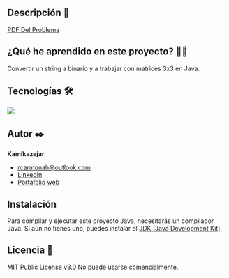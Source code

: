 
## Descripción 📑

[PDF Del Problema](laboratorio%201%20programacion.pdf)


## ¿Qué he aprendido en este proyecto? 🙇🏻 

Convertir un string a binario y a trabajar con matrices 3x3 en Java.

## Tecnologías 🛠
<!-- Iconos sacados de: https://github.com/hendrasob/badges/blob/master/README.md y https://github.com/alexandresanlim/Badges4-README.md-Profile -->
<img src="https://img.shields.io/badge/Java-ED8B00?style=for-the-badge&logo=java&logoColor=white" />

## Autor ✒️
**Kamikazejar**

* [rcarmonah@outlook.com](rcarmonah@outlook.com)
* [LinkedIn](https://www.linkedin.com/in/rodrigocarmonah/)
* [Portafolio web](https://rodrigocarmonaherrera.com/)

## Instalación 
Para compilar y ejecutar este proyecto Java, necesitarás un compilador Java. Si aún no tienes uno, puedes instalar el [JDK (Java Development Kit)](https://www.oracle.com/java/technologies/javase-downloads.html).
  
## Licencia 📄
MIT Public License v3.0
No puede usarse comencialmente.
